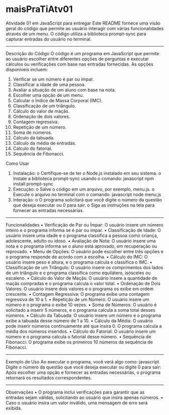 # maisPraTiAtv01
Atividade 01 em  JavaScript para entregar
Este README fornece uma visão geral do código que permite ao usuário interagir com várias funcionalidades através de um menu. O código utiliza a biblioteca prompt-sync para capturar entradas do usuário no terminal.
________________________________________
Descrição do Código
O código é um programa em JavaScript que permite ao usuário escolher entre diferentes opções de perguntas e executar cálculos ou verificações com base nas entradas fornecidas. As opções disponíveis incluem:
1.	Verificar se um número é par ou ímpar.
2.	Classificar a idade de uma pessoa.
3.	Avaliar a situação de um aluno com base na nota.
4.	Escolher uma opção de um menu.
5.	Calcular o Índice de Massa Corporal (IMC). 
6.	Classificação de um triângulo.
7.	Cálculo do valor de maçãs.
8.	Ordenação de dois valores.
9.	Contagem regressiva.
10.	Repetição de um número. 
11.	Soma de números.
12.	Cálculo da tabuada.
13.	Cálculo da média de entradas.
14.	Cálculo do fatorial.
15.	Sequência de Fibonacci.

Como Usar
1.	Instalação:
o	Certifique-se de ter o Node.js instalado em seu sistema.
o	Instale a biblioteca prompt-sync usando o comando:
javascript
npm install prompt-sync
2.	Execução:
o	Salve o código em um arquivo, por exemplo, menu.js.
o	Execute o arquivo no terminal com o comando:
javascript
node menu.js
3.	Interação:
o	O programa solicitará que você digite o número da questão que deseja executar ou 0 para sair.
o	Siga as instruções na tela para fornecer as entradas necessárias.
________________________________________
Funcionalidades
•	Verificação de Par ou Ímpar: O usuário insere um número inteiro e o programa informa se é par ou ímpar.
•	Classificação de Idade: O usuário insere uma idade e o programa classifica a pessoa como criança, adolescente, adulto ou idoso.
•	Avaliação de Nota: O usuário insere uma nota e o programa informa se o aluno está aprovado, em recuperação ou reprovado.
•	Menu de Opções: O usuário pode escolher entre três opções e o programa responde de acordo com a escolha.
•	Cálculo do IMC: O usuário insere peso e altura, e o programa calcula e classifica o IMC. 
•	Classificação de um Triângulo: O usuário insere os comprimentos dos lados de um triângulo e o programa classifica como equilátero, isósceles ou escaleno.
•	Cálculo do Valor de Maçãs: O usuário insere a quantidade de maçãs compradas e o programa calcula o valor total.
•	Ordenação de Dois Valores: O usuário insere dois valores e o programa os exibe em ordem crescente.
•	Contagem Regressiva: O programa exibe uma contagem regressiva de 10 a 1.
•	Repetição de um Número: O usuário insere um número e o programa o exibe 10 vezes. 
•	Soma de Números: O usuário é solicitado a inserir 5 números, e o programa calcula a soma total desses números.
•	Cálculo da Tabuada: O usuário insere um número e o programa exibe a tabuada desse número de 1 a 10.
•	Cálculo da Média: O usuário pode inserir números continuamente até que insira 0. O programa calcula a média dos números inseridos.
•	Cálculo do Fatorial: O usuário insere um número e o programa calcula o fatorial desse número.
•	Sequência de Fibonacci: O programa exibe os primeiros 10 números da sequência de Fibonacci.
________________________________________
Exemplo de Uso
Ao executar o programa, você verá algo como:
javascript
Digite o número da questão que você deseja executar ou digite 0 para sair: 
Após escolher uma opção e fornecer as entradas necessárias, o programa retornará os resultados correspondentes.
________________________________________
Observações
•	O programa inclui verificações para garantir que as entradas sejam válidas, solicitando ao usuário que insira apenas números.
•	Caso o usuário insira um valor inválido, uma mensagem de erro será exibida.



